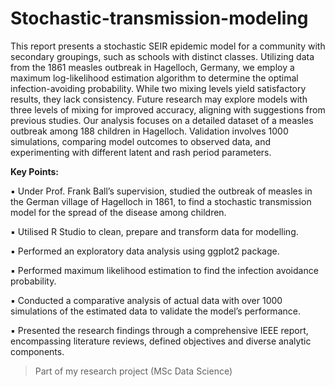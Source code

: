 # Stochastic-transmission-modeling

This report presents a stochastic SEIR epidemic model for a community with secondary groupings, such as schools with distinct classes. Utilizing data from the 1861 measles outbreak in Hagelloch, Germany, we employ a maximum log-likelihood estimation algorithm to determine the optimal infection-avoiding probability. While two mixing levels yield satisfactory results, they lack consistency. Future research may explore models with three levels of mixing for improved accuracy, aligning with suggestions from previous studies. Our analysis focuses on a detailed dataset of a measles outbreak among 188 children in Hagelloch. Validation involves 1000 simulations, comparing model outcomes to observed data, and experimenting with different latent and rash period parameters.

**Key Points:**

▪ Under Prof. Frank Ball’s supervision, studied the outbreak of measles in the German village of Hagelloch in 1861, to find a stochastic
transmission model for the spread of the disease among children.

▪ Utilised R Studio to clean, prepare and transform data for modelling.

▪ Performed an exploratory data analysis using ggplot2 package.

▪ Performed maximum likelihood estimation to find the infection avoidance probability.

▪ Conducted a comparative analysis of actual data with over 1000 simulations of the estimated data to validate the model’s performance.

▪ Presented the research findings through a comprehensive IEEE report, encompassing literature reviews, defined objectives and diverse
analytic components.

> Part of my research project (MSc Data Science)

